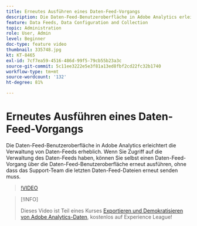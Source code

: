 ```yaml
---
title: Erneutes Ausführen eines Daten-Feed-Vorgangs
description: Die Daten-Feed-Benutzeroberfläche in Adobe Analytics erleichtert die Verwaltung von Daten-Feeds erheblich. Wenn Sie Zugriff auf die Verwaltung des Daten-Feeds haben, können Sie selbst einen Daten-Feed-Vorgang über die Daten-Feed-Benutzeroberfläche erneut ausführen, ohne dass das Support-Team die letzten Daten-Feed-Dateien erneut senden muss.
feature: Data Feeds, Data Configuration and Collection
topic: Administration
role: User, Admin
level: Beginner
doc-type: feature video
thumbnail: 335748.jpg
kt: KT-8465
exl-id: 7cf7ea59-4516-486d-99f5-79cb55b23a3c
source-git-commit: 5c11ee3222e5e3f81a13ed8fbf2cd22fc32b1740
workflow-type: tm+mt
source-wordcount: '132'
ht-degree: 81%

---
```


# Erneutes Ausführen eines Daten-Feed-Vorgangs

Die Daten-Feed-Benutzeroberfläche in Adobe Analytics erleichtert die Verwaltung von Daten-Feeds erheblich. Wenn Sie Zugriff auf die Verwaltung des Daten-Feeds haben, können Sie selbst einen Daten-Feed-Vorgang über die Daten-Feed-Benutzeroberfläche erneut ausführen, ohne dass das Support-Team die letzten Daten-Feed-Dateien erneut senden muss.

>[!VIDEO](https://video.tv.adobe.com/v/335748/?quality=12&learn=on)

>[!INFO]
>
> Dieses Video ist Teil eines Kurses [Exportieren und Demokratisieren von Adobe Analytics-Daten](https://experienceleague.adobe.com/?recommended=Analytics-A-1-2022.1.democratizing), kostenlos auf Experience League!